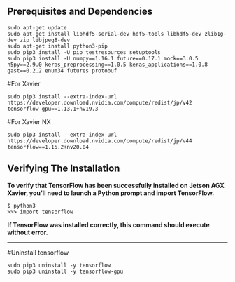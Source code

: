 Prerequisites and Dependencies
-----------------
```
sudo apt-get update
sudo apt-get install libhdf5-serial-dev hdf5-tools libhdf5-dev zlib1g-dev zip libjpeg8-dev
sudo apt-get install python3-pip
sudo pip3 install -U pip testresources setuptools
sudo pip3 install -U numpy==1.16.1 future==0.17.1 mock==3.0.5 h5py==2.9.0 keras_preprocessing==1.0.5 keras_applications==1.0.8 gast==0.2.2 enum34 futures protobuf
```
#For Xavier
```
sudo pip3 install --extra-index-url https://developer.download.nvidia.com/compute/redist/jp/v42 tensorflow-gpu==1.13.1+nv19.3
```
#For Xavier NX
```
sudo pip3 install --extra-index-url https://developer.download.nvidia.com/compute/redist/jp/v44 tensorflow==1.15.2+nv20.04
```

Verifying The Installation
-----------------

**To verify that TensorFlow has been successfully installed on Jetson AGX Xavier, you’ll need to launch a Python prompt and import TensorFlow.**
```
$ python3
>>> import tensorflow
```
**If TensorFlow was installed correctly, this command should execute without error.**

------------
#Uninstall tensorflow
```
sudo pip3 uninstall -y tensorflow
sudo pip3 uninstall -y tensorflow-gpu
```
